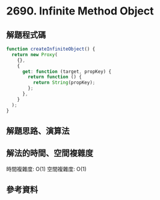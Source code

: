 # 2690. Infinite Method Object

## 解題程式碼

```javascript
function createInfiniteObject() {
  return new Proxy(
    {},
    {
      get: function (target, propKey) {
        return function () {
          return String(propKey);
        };
      },
    }
  );
}
```

## 解題思路、演算法

## 解法的時間、空間複雜度

時間複雜度: O(1)
空間複雜度: O(1)

## 參考資料
